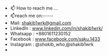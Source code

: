 
- 📫 How to reach me ...
- 📫reach me on:-----
-  Mail: shakib1wrk@gmail.com
-  LinkedIn : www.linkedin.com/in/shakib1wrk/
-  Whatsapp : +8801611230152
-  Facebook : www.facebook.com/saku.1433
-  Instagram : @_shakib_who_,@shakib1wrk
- 
<!---
shakib1wrk/shakib1wrk is a ✨ special ✨ repository because its `README.md` (this file) appears on your GitHub profile.
You can click the Preview link to take a look at your changes.
--->

